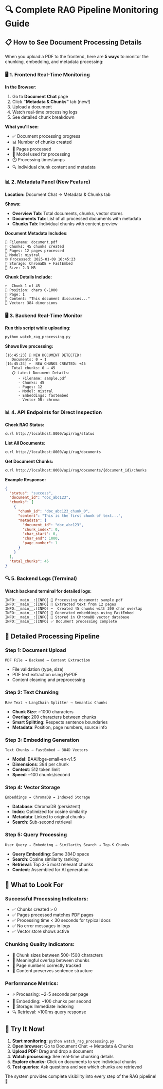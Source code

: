 # 🔍 Complete RAG Pipeline Monitoring Guide

## 📋 How to See Document Processing Details

When you upload a PDF to the frontend, here are **5 ways** to monitor the chunking, embedding, and metadata processing:

### 🖥️ **1. Frontend Real-Time Monitoring**

**In the Browser:**
1. Go to **Document Chat** page
2. Click **"Metadata & Chunks"** tab (new!)
3. Upload a document
4. Watch real-time processing logs
5. See detailed chunk breakdown

**What you'll see:**
- ✅ Document processing progress
- 📊 Number of chunks created
- 📄 Pages processed
- 🤖 Model used for processing
- ⏱️ Processing timestamps
- 🔍 Individual chunk content and metadata

### 📊 **2. Metadata Panel (New Feature)**

**Location:** Document Chat → Metadata & Chunks tab

**Shows:**
- **Overview Tab**: Total documents, chunks, vector stores
- **Documents Tab**: List of all processed documents with metadata
- **Chunks Tab**: Individual chunks with content preview

**Document Metadata Includes:**
```
📄 Filename: document.pdf
🔢 Chunks: 45 chunks created
📖 Pages: 12 pages processed  
🤖 Model: mistral
⏰ Processed: 2025-01-09 16:45:23
💾 Storage: ChromaDB + FastEmbed
📏 Size: 2.3 MB
```

**Chunk Details Include:**
```
✂️  Chunk 1 of 45
📍 Position: chars 0-1000
📄 Page: 1
📝 Content: "This document discusses..."
🧮 Vector: 384 dimensions
```

### 🖥️ **3. Backend Real-Time Monitor**

**Run this script while uploading:**
```bash
python watch_rag_processing.py
```

**Shows live processing:**
```
[16:45:23] 📄 NEW DOCUMENT DETECTED!
   Documents: 0 → 1
[16:45:24] ✂️  NEW CHUNKS CREATED: +45
   Total chunks: 0 → 45
   📋 Latest Document Details:
      - Filename: sample.pdf
      - Chunks: 45
      - Pages: 12
      - Model: mistral
      - Embeddings: fastembed
      - Vector DB: chroma
```

### 📊 **4. API Endpoints for Direct Inspection**

**Check RAG Status:**
```bash
curl http://localhost:8000/api/rag/status
```

**List All Documents:**
```bash
curl http://localhost:8000/api/rag/documents
```

**Get Document Chunks:**
```bash
curl http://localhost:8000/api/rag/documents/{document_id}/chunks
```

**Example Response:**
```json
{
  "status": "success",
  "document_id": "doc_abc123",
  "chunks": [
    {
      "chunk_id": "doc_abc123_chunk_0",
      "content": "This is the first chunk of text...",
      "metadata": {
        "document_id": "doc_abc123",
        "chunk_index": 0,
        "char_start": 0,
        "char_end": 1000,
        "page_number": 1
      }
    }
  ],
  "total_chunks": 45
}
```

### 🔍 **5. Backend Logs (Terminal)**

**Watch backend terminal for detailed logs:**
```
INFO:__main__:[INFO] 📄 Processing document: sample.pdf
INFO:__main__:[INFO] 📖 Extracted text from 12 pages
INFO:__main__:[INFO] ✂️  Created 45 chunks with 200 char overlap
INFO:__main__:[INFO] 🧮 Generated embeddings using FastEmbed
INFO:__main__:[INFO] 💾 Stored in ChromaDB vector database
INFO:__main__:[INFO] ✅ Document processing complete
```

## 🔬 **Detailed Processing Pipeline**

### **Step 1: Document Upload**
```
PDF File → Backend → Content Extraction
```
- File validation (type, size)
- PDF text extraction using PyPDF
- Content cleaning and preprocessing

### **Step 2: Text Chunking**
```
Raw Text → LangChain Splitter → Semantic Chunks
```
- **Chunk Size**: ~1000 characters
- **Overlap**: 200 characters between chunks
- **Smart Splitting**: Respects sentence boundaries
- **Metadata**: Position, page numbers, source info

### **Step 3: Embedding Generation**
```
Text Chunks → FastEmbed → 384D Vectors
```
- **Model**: BAAI/bge-small-en-v1.5
- **Dimensions**: 384 per chunk
- **Context**: 512 token limit
- **Speed**: ~100 chunks/second

### **Step 4: Vector Storage**
```
Embeddings → ChromaDB → Indexed Storage
```
- **Database**: ChromaDB (persistent)
- **Index**: Optimized for cosine similarity
- **Metadata**: Linked to original chunks
- **Search**: Sub-second retrieval

### **Step 5: Query Processing**
```
User Query → Embedding → Similarity Search → Top-K Chunks
```
- **Query Embedding**: Same 384D space
- **Search**: Cosine similarity ranking
- **Retrieval**: Top 3-5 most relevant chunks
- **Context**: Assembled for AI generation

## 🎯 **What to Look For**

### **Successful Processing Indicators:**
- ✅ Chunks created > 0
- ✅ Pages processed matches PDF pages
- ✅ Processing time < 30 seconds for typical docs
- ✅ No error messages in logs
- ✅ Vector store shows active

### **Chunking Quality Indicators:**
- 📏 Chunk sizes between 500-1500 characters
- 🔗 Meaningful overlap between chunks
- 📄 Page numbers correctly tracked
- 📝 Content preserves sentence structure

### **Performance Metrics:**
- ⚡ Processing: ~2-5 seconds per page
- 🧮 Embedding: ~100 chunks per second
- 💾 Storage: Immediate indexing
- 🔍 Retrieval: <100ms query response

## 🚀 **Try It Now!**

1. **Start monitoring:** `python watch_rag_processing.py`
2. **Open browser:** Go to Document Chat → Metadata & Chunks
3. **Upload PDF:** Drag and drop a document
4. **Watch processing:** See real-time chunking details
5. **Explore chunks:** Click on documents to see individual chunks
6. **Test queries:** Ask questions and see which chunks are retrieved

The system provides complete visibility into every step of the RAG pipeline! 🎉
